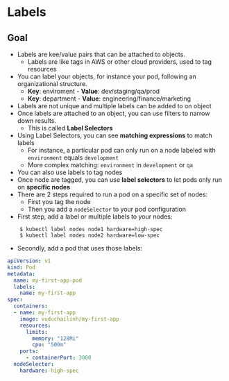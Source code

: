 # Labels

## Goal
- Labels are kee/value pairs that can be attached to objects.
  - Labels are like tags in AWS or other cloud providers, used to tag resources
- You can label your objects, for instance your pod, following an organizational structure.
  - <b>Key</b>: enviroment - <b>Value</b>: dev/staging/qa/prod
  - <b>Key</b>: department - <b>Value</b>: engineering/finance/marketing
- Labels are not unique and multiple labels can be added to on object
- Once labels are attached to an object, you can use filters to narrow down results.
  - This is called <b>Label Selectors</b>
- Using Label Selectors, you can see <b>matching expressions</b> to match labels
  - For instance, a particular pod can only run on a node labeled with `environment` equals `development`
  - More complex matching: `environment` in `development` or `qa`
- You can also use labels to tag nodes
- Once node are tagged, you can use <b>label selectors</b> to let pods only run on <b>specific nodes</b>
- There are 2 steps required to run a pod on a specific set of nodes:
  - First you tag the node
  - Then you add a `nodeSelector` to your pod configuration
- First step, add a label or multiple labels to your nodes:
```terminal
    $ kubectl label nodes node1 hardware=high-spec
    $ kubectl label nodes node2 hardware=low-spec
```
- Secondly, add a pod that uses those labels:
```yaml
apiVersion: v1
kind: Pod
metadata:
  name: my-first-app-pod
  labels:
    name: my-first-app
spec:
  containers:
  - name: my-first-app
    image: vuduchailinh/my-first-app
    resources:
      limits:
        memory: "128Mi"
        cpu: "500m"
    ports:
      - containerPort: 3000
  nodeSelector:
    hardware: high-spec
```